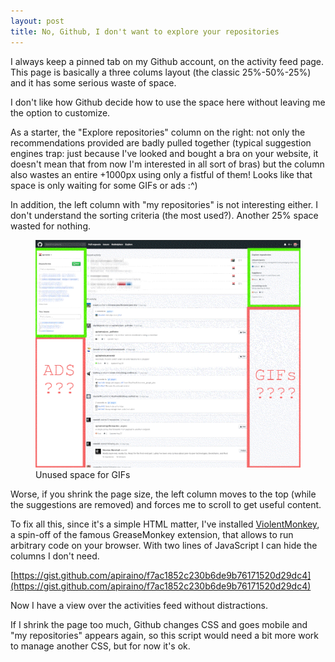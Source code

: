 ```yaml
---
layout: post
title: No, Github, I don't want to explore your repositories
---
```


I always keep a pinned tab on my Github account, on the activity feed page. This page is basically a three colums layout (the classic 25%-50%-25%) and it has some serious waste of space.

I don't like how Github decide how to use the space here without leaving me the option to customize.

As a starter, the "Explore repositories" column on the right: not only the recommendations provided are badly pulled together (typical suggestion engines trap: just because I've looked and bought a bra on your website, it doesn't mean that from now I'm interested in all sort of bras) but the column also wastes an entire +1000px using only a fistful of them! Looks like that space is only waiting for some GIFs or ads :^)

In addition, the left column with "my repositories" is not interesting either. I don't understand the sorting criteria (the most used?). Another 25% space wasted for nothing.

<figure>
    <img src="/assets/github-space-wasted.png">
    <figcaption>Unused space for GIFs</figcaption>
</figure>

Worse, if you shrink the page size, the left column moves to the top (while the suggestions are removed) and forces me to scroll to get useful content.

To fix all this, since it's a simple HTML matter, I've installed [ViolentMonkey](https://github.com/violentmonkey/violentmonkey), a spin-off of the famous GreaseMonkey extension, that allows to run arbitrary code on your browser. With two lines of JavaScript I can hide the columns I don't need.

[https://gist.github.com/apiraino/f7ac1852c230b6de9b76171520d29dc4](https://gist.github.com/apiraino/f7ac1852c230b6de9b76171520d29dc4)

Now I have a view over the activities feed without distractions.

If I shrink the page too much, Github changes CSS and goes mobile and "my repositories" appears again, so this script would need a bit more work to manage another CSS, but for now it's ok.
